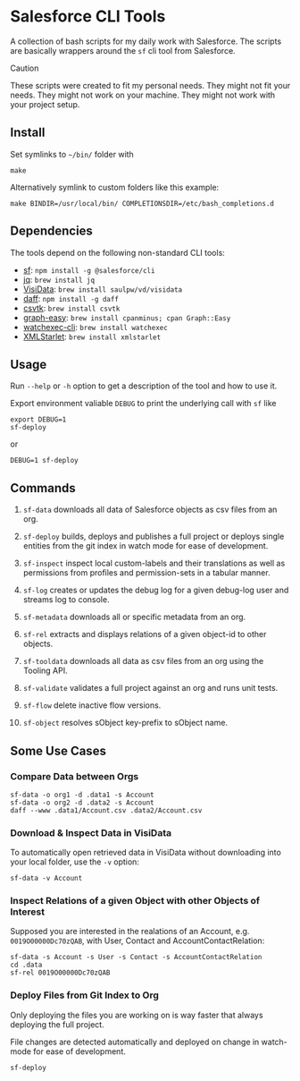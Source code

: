 # Salesforce CLI Tools

A collection of bash scripts for my daily work with Salesforce. The scripts are basically wrappers around the `sf` cli tool from Salesforce.

> [!CAUTION]
> These scripts were created to fit my personal needs. They might not fit your needs. They might not work on your machine. They might not work with your project setup.

## Install

Set symlinks to `~/bin/` folder with

    make

Alternatively symlink to custom folders like this example:

    make BINDIR=/usr/local/bin/ COMPLETIONSDIR=/etc/bash_completions.d

## Dependencies

The tools depend on the following non-standard CLI tools:

* [sf](https://github.com/salesforcecli/cli): `npm install -g @salesforce/cli`
* [jq](https://jqlang.github.io/jq): `brew install jq`
* [VisiData](https://www.visidata.org): `brew install saulpw/vd/visidata`
* [daff](https://paulfitz.github.io/daff): `npm install -g daff`
* [csvtk](https://bioinf.shenwei.me/csvtk): `brew install csvtk`
* [graph-easy](https://metacpan.org/release/TELS/Graph-Easy-0.64): `brew install cpanminus; cpan Graph::Easy`
* [watchexec-cli](https://crates.io/crates/watchexec-cli): `brew install watchexec`
* [XMLStarlet](https://xmlstar.sourceforge.net/): `brew install xmlstarlet`

## Usage

Run `--help` or `-h` option to get a description of the tool and how to use it.

Export environment valiable `DEBUG` to print the underlying call with `sf` like

    export DEBUG=1
    sf-deploy

or

    DEBUG=1 sf-deploy

## Commands

1. `sf-data` downloads all data of Salesforce objects as csv files from an org.

1. `sf-deploy` builds, deploys and publishes a full project or deploys single entities from the git index in watch mode for ease of development.

1. `sf-inspect` inspect local custom-labels and their translations as well as permissions from profiles and permission-sets in a tabular manner.

1. `sf-log` creates or updates the debug log for a given debug-log user and streams log to console.

1. `sf-metadata` downloads all or specific metadata from an org.

1. `sf-rel` extracts and displays relations of a given object-id to other objects.

1. `sf-tooldata` downloads all data as csv files from an org using the Tooling API.

1. `sf-validate` validates a full project against an org and runs unit tests.

1. `sf-flow` delete inactive flow versions.

1. `sf-object` resolves sObject key-prefix to sObject name.

## Some Use Cases

### Compare Data between Orgs

    sf-data -o org1 -d .data1 -s Account
    sf-data -o org2 -d .data2 -s Account
    daff --www .data1/Account.csv .data2/Account.csv

### Download & Inspect Data in VisiData

To automatically open retrieved data in VisiData without downloading into your local folder, use the `-v` option:

    sf-data -v Account

### Inspect Relations of a given Object with other Objects of Interest

Supposed you are interested in the realations of an Account, e.g. `0019O00000Dc70zQAB`, with User, Contact and AccountContactRelation:

    sf-data -s Account -s User -s Contact -s AccountContactRelation
    cd .data
    sf-rel 0019O00000Dc70zQAB

### Deploy Files from Git Index to Org

Only deploying the files you are working on is way faster that always deploying the full project.

File changes are detected automatically and deployed on change in watch-mode for ease of development.

    sf-deploy


